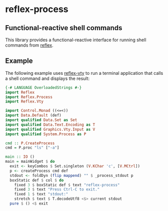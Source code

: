 # reflex-process

## Functional-reactive shell commands

This library provides a functional-reactive interface for running shell commands from [reflex](https://github.com/reflex-frp/reflex).

## Example

The following example uses [reflex-vty](https://github.com/reflex-frp/reflex-vty) to run a terminal application that calls a shell command and displays the result:

```haskell
{-# LANGUAGE OverloadedStrings #-}
import Reflex
import Reflex.Process
import Reflex.Vty

import Control.Monad ((<=<))
import Data.Default (def)
import qualified Data.Set as Set
import qualified Data.Text.Encoding as T
import qualified Graphics.Vty.Input as V
import qualified System.Process as P

cmd :: P.CreateProcess
cmd = P.proc "ls" ["-a"]

main :: IO ()
main = mainWidget $ do
  exit <- keyCombos $ Set.singleton (V.KChar 'c', [V.MCtrl])
  p <- createProcess cmd def
  stdout <- foldDyn (flip mappend) "" $ _process_stdout p
  boxStatic def $ col $ do
    fixed 3 $ boxStatic def $ text "reflex-process"
    fixed 3 $ text "Press Ctrl-C to exit."
    fixed 1 $ text "stdout:"
    stretch $ text $ T.decodeUtf8 <$> current stdout
  pure $ () <$ exit
```
